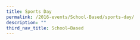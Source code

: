 ```yaml
---
title: Sports Day
permalink: /2016-events/School-Based/sports-day/
description: ""
third_nav_title: School–Based
---
```

